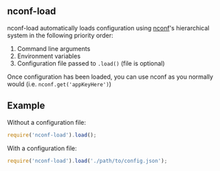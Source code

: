 ## nconf-load
nconf-load automatically loads configuration using [nconf](https://github.com/indexzero/nconf)'s hierarchical system in the following priority order:

1. Command line arguments
2. Environment variables
3. Configuration file passed to `.load()` (file is optional)

Once configuration has been loaded, you can use nconf as you normally would (i.e. `nconf.get('appKeyHere')`)

## Example
Without a configuration file:
```javascript
require('nconf-load').load();
```

With a configuration file:

```javascript
require('nconf-load').load('./path/to/config.json');
```

